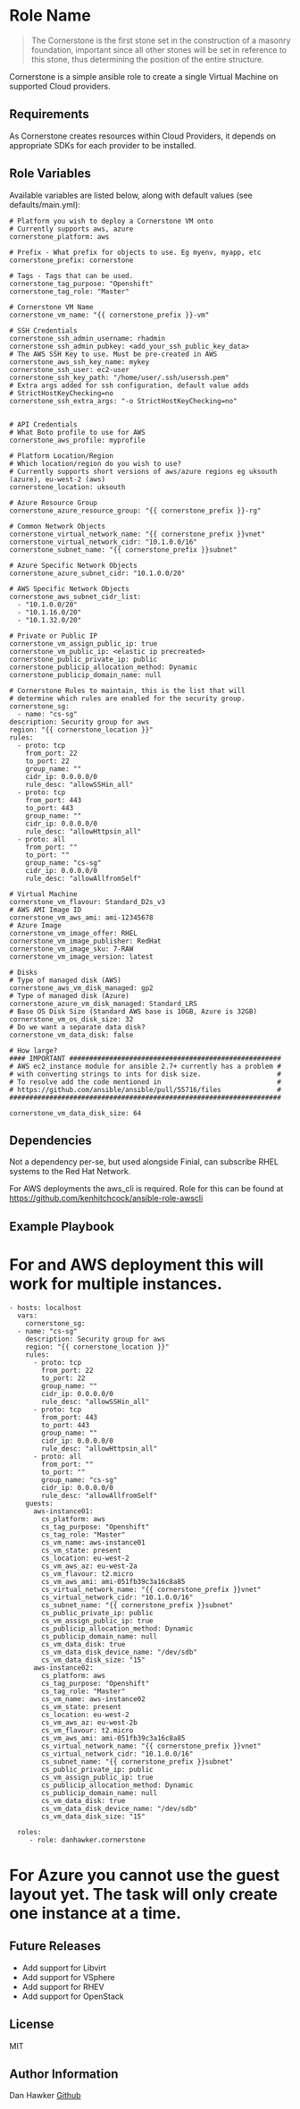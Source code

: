 Role Name
=========

> The Cornerstone is the first stone set in the construction of a masonry foundation, important since all other stones will be set in reference to this stone, thus determining the position of the entire structure.

Cornerstone is a simple ansible role to create a single Virtual Machine on supported Cloud providers.

Requirements
------------

As Cornerstone creates resources within Cloud Providers, it depends on appropriate SDKs for each provider to be installed.

Role Variables
--------------

Available variables are listed below, along with default values (see defaults/main.yml):

    # Platform you wish to deploy a Cornerstone VM onto
    # Currently supports aws, azure
    cornerstone_platform: aws

    # Prefix - What prefix for objects to use. Eg myenv, myapp, etc
    cornerstone_prefix: cornerstone
   
    # Tags - Tags that can be used.
    cornerstone_tag_purpose: "Openshift"
    cornerstone_tag_role: "Master"    
 
    # Cornerstone VM Name
    cornerstone_vm_name: "{{ cornerstone_prefix }}-vm"

    # SSH Credentials
    cornerstone_ssh_admin_username: rhadmin
    cornerstone_ssh_admin_pubkey: <add_your_ssh_public_key_data>
    # The AWS SSH Key to use. Must be pre-created in AWS
    cornerstone_aws_ssh_key_name: mykey
    cornerstone_ssh_user: ec2-user
    cornerstone_ssh_key_path: "/home/user/.ssh/userssh.pem" 
    # Extra args added for ssh configuration, default value adds
    # StrictHostKeyChecking=no
    cornerstone_ssh_extra_args: "-o StrictHostKeyChecking=no"

 
    # API Credentials
    # What Boto profile to use for AWS
    cornerstone_aws_profile: myprofile

    # Platform Location/Region
    # Which location/region do you wish to use?
    # Currently supports short versions of aws/azure regions eg uksouth (azure), eu-west-2 (aws)
    cornerstone_location: uksouth

    # Azure Resource Group
    cornerstone_azure_resource_group: "{{ cornerstone_prefix }}-rg"

    # Common Network Objects
    cornerstone_virtual_network_name: "{{ cornerstone_prefix }}vnet"
    cornerstone_virtual_network_cidr: "10.1.0.0/16"
    cornerstone_subnet_name: "{{ cornerstone_prefix }}subnet"

    # Azure Specific Network Objects
    cornerstone_azure_subnet_cidr: "10.1.0.0/20"

    # AWS Specific Network Objects
    cornerstone_aws_subnet_cidr_list:
      - "10.1.0.0/20"
      - "10.1.16.0/20"
      - "10.1.32.0/20"

    # Private or Public IP
    cornerstone_vm_assign_public_ip: true
    cornerstone_vm_public_ip: <elastic ip precreated>
    cornerstone_public_private_ip: public
    cornerstone_publicip_allocation_method: Dynamic
    cornerstone_publicip_domain_name: null

    # Cornerstone Rules to maintain, this is the list that will 
    # determine which rules are enabled for the security group.
    cornerstone_sg:
      - name: "cs-sg"
	description: Security group for aws
	region: "{{ cornerstone_location }}"
	rules:
	  - proto: tcp
	    from_port: 22
	    to_port: 22
	    group_name: ""
	    cidr_ip: 0.0.0.0/0
	    rule_desc: "allowSSHin_all"
	  - proto: tcp
	    from_port: 443
	    to_port: 443
	    group_name: ""
	    cidr_ip: 0.0.0.0/0
	    rule_desc: "allowHttpsin_all"
	  - proto: all
	    from_port: ""
	    to_port: ""
	    group_name: "cs-sg"
	    cidr_ip: 0.0.0.0/0
	    rule_desc: "allowAllfromSelf"

    # Virtual Machine
    cornerstone_vm_flavour: Standard_D2s_v3
    # AWS AMI Image ID
    cornerstone_vm_aws_ami: ami-12345678
    # Azure Image
    cornerstone_vm_image_offer: RHEL
    cornerstone_vm_image_publisher: RedHat
    cornerstone_vm_image_sku: 7-RAW
    cornerstone_vm_image_version: latest

    # Disks
    # Type of managed disk (AWS)
    cornerstone_aws_vm_disk_managed: gp2
    # Type of managed disk (Azure)
    cornerstone_azure_vm_disk_managed: Standard_LRS
    # Base OS Disk Size (Standard AWS base is 10GB, Azure is 32GB)
    cornerstone_vm_os_disk_size: 32
    # Do we want a separate data disk?
    cornerstone_vm_data_disk: false
    
    # How large?
    #### IMPORTANT #####################################################
    # AWS ec2_instance module for ansible 2.7+ currently has a problem #
    # with converting strings to ints for disk size.                   #
    # To resolve add the code mentioned in                             #
    # https://github.com/ansible/ansible/pull/55716/files              #
    ####################################################################

    cornerstone_vm_data_disk_size: 64

Dependencies
------------

Not a dependency per-se, but used alongside Finial, can subscribe RHEL systems to the Red Hat Network.

For AWS deployments the aws_cli is required. Role for this can be found at https://github.com/kenhitchcock/ansible-role-awscli

Example Playbook
----------------

# For and AWS deployment this will work for multiple instances.
    - hosts: localhost
      vars:
        cornerstone_sg:
	  - name: "cs-sg"
	    description: Security group for aws
	    region: "{{ cornerstone_location }}"
	    rules:
	      - proto: tcp
	        from_port: 22
	        to_port: 22
	        group_name: ""
	        cidr_ip: 0.0.0.0/0
	        rule_desc: "allowSSHin_all"
	      - proto: tcp
	        from_port: 443
	        to_port: 443
	        group_name: ""
	        cidr_ip: 0.0.0.0/0
	        rule_desc: "allowHttpsin_all"
	      - proto: all
	        from_port: ""
	        to_port: ""
	        group_name: "cs-sg"
	        cidr_ip: 0.0.0.0/0
	        rule_desc: "allowAllfromSelf"
        guests:
          aws-instance01:
            cs_platform: aws
            cs_tag_purpose: "Openshift"
            cs_tag_role: "Master"
            cs_vm_name: aws-instance01
            cs_vm_state: present
            cs_location: eu-west-2
            cs_vm_aws_az: eu-west-2a
            cs_vm_flavour: t2.micro
            cs_vm_aws_ami: ami-051fb39c3a16c8a85
            cs_virtual_network_name: "{{ cornerstone_prefix }}vnet"
            cs_virtual_network_cidr: "10.1.0.0/16"
            cs_subnet_name: "{{ cornerstone_prefix }}subnet"
            cs_public_private_ip: public
            cs_vm_assign_public_ip: true
            cs_publicip_allocation_method: Dynamic
            cs_publicip_domain_name: null
            cs_vm_data_disk: true
            cs_vm_data_disk_device_name: "/dev/sdb"
            cs_vm_data_disk_size: "15"
          aws-instance02:
            cs_platform: aws
            cs_tag_purpose: "Openshift"
            cs_tag_role: "Master"
            cs_vm_name: aws-instance02
            cs_vm_state: present
            cs_location: eu-west-2
            cs_vm_aws_az: eu-west-2b
            cs_vm_flavour: t2.micro
            cs_vm_aws_ami: ami-051fb39c3a16c8a85
            cs_virtual_network_name: "{{ cornerstone_prefix }}vnet"
            cs_virtual_network_cidr: "10.1.0.0/16"
            cs_subnet_name: "{{ cornerstone_prefix }}subnet"
            cs_public_private_ip: public
            cs_vm_assign_public_ip: true
            cs_publicip_allocation_method: Dynamic
            cs_publicip_domain_name: null
            cs_vm_data_disk: true
            cs_vm_data_disk_device_name: "/dev/sdb"
            cs_vm_data_disk_size: "15"

      roles:
         - role: danhawker.cornerstone

# For Azure you cannot use the guest layout yet. The task will only create one instance at a time.

Future Releases
---------------

 - Add support for Libvirt
 - Add support for VSphere
 - Add support for RHEV
 - Add support for OpenStack

License
-------

MIT

Author Information
------------------

Dan Hawker [Github](https://github.com/danhawker)
